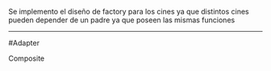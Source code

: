

Se implemento el diseño de factory para los cines ya que distintos cines pueden depender de un padre ya que poseen las mismas funciones

***

#Adapter

Composite

